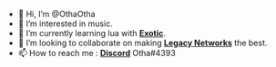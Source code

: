 - 👋 Hi, I’m @OthaOtha
- 👀 I’m interested in music.
- 🌱 I’m currently learning lua with **[Exotic](https://github.com/exotic-6666)**.
- 💞️ I’m looking to collaborate on making **[Legacy Networks](https://discord.com/invite/rYXPCemjnW)** the best.
- 📫 How to reach me : **[Discord](https://discord.gg/)** Otha#4393
